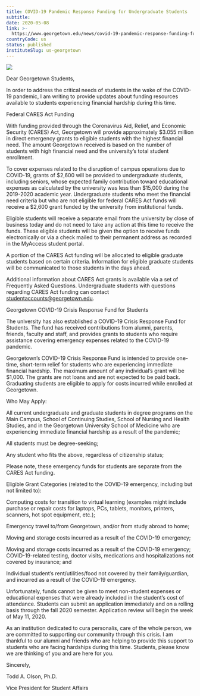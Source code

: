 ```yaml
---
title: COVID-19 Pandemic Response Funding for Undergraduate Students
subtitle: 
date: 2020-05-08
link: >-
  https://www.georgetown.edu/news/covid-19-pandemic-response-funding-for-undergraduate-students/
countryCode: us
status: published
instituteSlug: us-georgetown
---
```

![](https://www.georgetown.edu/wp-content/uploads/fbrfg/apple-touch-icon.png)

Dear Georgetown Students,

In order to address the critical needs of students in the wake of the COVID-19 pandemic, I am writing to provide updates about funding resources available to students experiencing financial hardship during this time.

Federal CARES Act Funding

With funding provided through the Coronavirus Aid, Relief, and Economic Security (CARES) Act, Georgetown will provide approximately $3.055 million in direct emergency grants to eligible students with the highest financial need. The amount Georgetown received is based on the number of students with high financial need and the university’s total student enrollment.

To cover expenses related to the disruption of campus operations due to COVID-19, grants of $2,600 will be provided to undergraduate students, including seniors, whose expected family contribution toward educational expenses as calculated by the university was less than $15,000 during the 2019-2020 academic year. Undergraduate students who meet the financial need criteria but who are not eligible for federal CARES Act funds will receive a $2,600 grant funded by the university from institutional funds.

Eligible students will receive a separate email from the university by close of business today and do not need to take any action at this time to receive the funds. These eligible students will be given the option to receive funds electronically or via a check mailed to their permanent address as recorded in the MyAccess student portal.

A portion of the CARES Act funding will be allocated to eligible graduate students based on certain criteria. Information for eligible graduate students will be communicated to those students in the days ahead.

Additional information about CARES Act grants is available via a set of Frequently Asked Questions. Undergraduate students with questions regarding CARES Act funding can contact studentaccounts@georgetown.edu.

Georgetown COVID-19 Crisis Response Fund for Students

The university has also established a COVID-19 Crisis Response Fund for Students. The fund has received contributions from alumni, parents, friends, faculty and staff, and provides grants to students who require assistance covering emergency expenses related to the COVID-19 pandemic.

Georgetown’s COVID-19 Crisis Response Fund is intended to provide one-time, short-term relief for students who are experiencing immediate financial hardship. The maximum amount of any individual’s grant will be $1,000. The grants are not loans and are not expected to be paid back. Graduating students are eligible to apply for costs incurred while enrolled at Georgetown.

Who May Apply:

All current undergraduate and graduate students in degree programs on the Main Campus, School of Continuing Studies, School of Nursing and Health Studies, and in the Georgetown University School of Medicine who are experiencing immediate financial hardship as a result of the pandemic;

All students must be degree-seeking;

Any student who fits the above, regardless of citizenship status;

Please note, these emergency funds for students are separate from the CARES Act funding.

Eligible Grant Categories (related to the COVID-19 emergency, including but not limited to):

Computing costs for transition to virtual learning (examples might include purchase or repair costs for laptops, PCs, tablets, monitors, printers, scanners, hot spot equipment, etc.);

Emergency travel to/from Georgetown, and/or from study abroad to home;

Moving and storage costs incurred as a result of the COVID-19 emergency;

Moving and storage costs incurred as a result of the COVID-19 emergency; COVID-19-related testing, doctor visits, medications and hospitalizations not covered by insurance; and

Individual student’s rent/utilities/food not covered by their family/guardian, and incurred as a result of the COVID-19 emergency.

Unfortunately, funds cannot be given to meet non-student expenses or educational expenses that were already included in the student’s cost of attendance. Students can submit an application immediately and on a rolling basis through the fall 2020 semester. Application review will begin the week of May 11, 2020.

As an institution dedicated to cura personalis, care of the whole person, we are committed to supporting our community through this crisis. I am thankful to our alumni and friends who are helping to provide this support to students who are facing hardships during this time. Students, please know we are thinking of you and are here for you.

Sincerely,

Todd A. Olson, Ph.D.

Vice President for Student Affairs